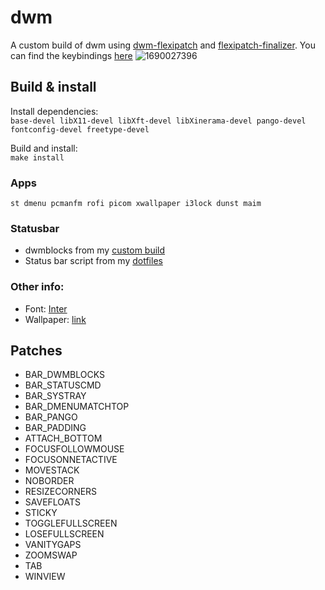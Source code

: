 # dwm
A custom build of dwm using [dwm-flexipatch](https://github.com/bakkeby/dwm-flexipatch) and [flexipatch-finalizer](https://github.com/bakkeby/flexipatch-finalizer).
You can find the keybindings [here](https://github.com/imatsatsos/dwm/wiki#keybindings)
![1690027396](https://github.com/imatsatsos/dwm/assets/49369992/a38bbb19-95e6-4766-b97f-9065c29dc35c)

## Build & install
Install dependencies:  
```base-devel libX11-devel libXft-devel libXinerama-devel pango-devel fontconfig-devel freetype-devel```

Build and install:  
```make install```

### Apps
```st dmenu pcmanfm rofi picom xwallpaper i3lock dunst maim```

### Statusbar
- dwmblocks from my [custom build](https://github.com/imatsatsos/dwmblocks-async)
- Status bar script from my [dotfiles](https://github.com/imatsatsos/dotfiles/tree/main/.local/bin/status)

### Other info:
- Font: [Inter](https://github.com/rsms/inter)
- Wallpaper: [link](https://wallhaven.cc/w/exwgv8)

## Patches
- BAR_DWMBLOCKS
- BAR_STATUSCMD
- BAR_SYSTRAY
- BAR_DMENUMATCHTOP
- BAR_PANGO
- BAR_PADDING
- ATTACH_BOTTOM
- FOCUSFOLLOWMOUSE
- FOCUSONNETACTIVE
- MOVESTACK
- NOBORDER
- RESIZECORNERS
- SAVEFLOATS
- STICKY
- TOGGLEFULLSCREEN
- LOSEFULLSCREEN
- VANITYGAPS
- ZOOMSWAP
- TAB
- WINVIEW
